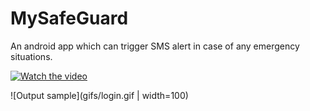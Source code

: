 # MySafeGuard
An android app which can trigger SMS alert in case of any emergency situations.

[![Watch the video](https://i.imgur.com/vKb2F1B.png)](https://youtu.be/vt5fpE0bzSY)

![Output sample](gifs/login.gif | width=100)
